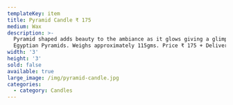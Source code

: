 ```yaml
---
templateKey: item
title: Pyramid Candle ₹ 175
medium: Wax
description: >-
  Pyramid shaped adds beauty to the ambiance as it glows giving a glimpse of
  Egyptian Pyramids. Weighs approximately 115gms. Price ₹ 175 + Delivery
width: '3'
height: '3'
sold: false
available: true
large_image: /img/pyramid-candle.jpg
categories:
  - category: Candles
---
```


